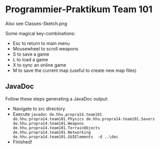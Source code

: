 Programmier-Praktikum Team 101
======
Also see Classes-Sketch.png

Some magical key-combinations:
 - Esc to return to main menu
 - Mousewheel to scroll weapons
 - S to save a game
 - L to load a game
 - X to sync an online game
 - M to save the current map (useful to create new map files)

JavaDoc
-----
Follow these steps generating a JavaDoc output:
- Navigate to src directory</br>
- Execute `javadoc de.hhu.propra14.team101 de.hhu.propra14.team101.Physics de.hhu.propra14.team101.Savers de.hhu.propra14.team101.Weapons de.hhu.propra14.team101.TerrainObjects de.hhu.propra14.team101.Networking de.hhu.propra14.team101.GUIElements  -d ..\doc`
- Finished!